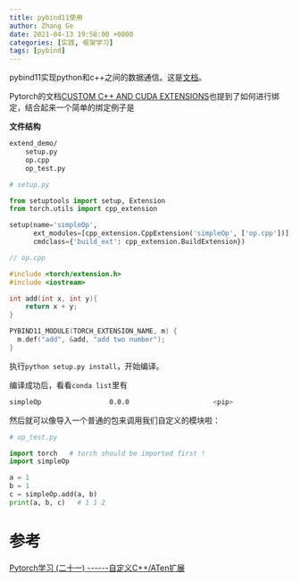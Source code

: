 ```yaml
---
title: pybind11使用
author: Zhang Ge
date: 2021-04-13 19:58:00 +0800
categories: [实践, 框架学习]
tags: [pybind]
---
```


pybind11实现python和c++之间的数据通信。这是[文档](https://pybind11.readthedocs.io/en/stable/basics.html)。

Pytorch的文档[CUSTOM C++ AND CUDA EXTENSIONS](https://pytorch.org/tutorials/advanced/cpp_extension.html)也提到了如何进行绑定，结合起来一个简单的绑定例子是

**文件结构**

```bash
extend_demo/
	setup.py
	op.cpp
	op_test.py
```



```python
# setup.py

from setuptools import setup, Extension
from torch.utils import cpp_extension

setup(name='simpleOp',
      ext_modules=[cpp_extension.CppExtension('simpleOp', ['op.cpp'])],
      cmdclass={'build_ext': cpp_extension.BuildExtension})
```

```cpp
// op.cpp

#include <torch/extension.h>
#include <iostream>

int add(int x, int y){
    return x + y;
}

PYBIND11_MODULE(TORCH_EXTENSION_NAME, m) {
  m.def("add", &add, "add two number");
}
```

执行`python setup.py install`，开始编译。

编译成功后，看看`conda list`里有

```sh
simpleOp                 0.0.0                     <pip>
```
然后就可以像导入一个普通的包来调用我们自定义的模块啦：
```python
# op_test.py

import torch   # torch should be imported first !
import simpleOp

a = 1
b = 1
c = simpleOp.add(a, b)
print(a, b, c)   # 1 1 2
```



# 参考

[Pytorch学习 (二十一) ------自定义C++/ATen扩展](https://blog.csdn.net/Hungryof/article/details/88857607)